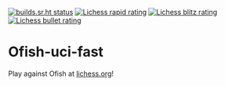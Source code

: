 [![builds.sr.ht status](https://builds.sr.ht/~zamfofex/Ofish/commits/main.svg)](https://builds.sr.ht/~zamfofex/moonfish/commits/main)
[![Lichess rapid rating](https://lichess-shield.vercel.app/api?username=Ofish&format=rapid)](https://lichess.org/@/munfish/perf/rapid)
[![Lichess blitz rating](https://lichess-shield.vercel.app/api?username=Ofish&format=blitz)](https://lichess.org/@/munfish/perf/blitz)
[![Lichess bullet rating](https://lichess-shield.vercel.app/api?username=Ofish&format=bullet)](https://lichess.org/@/munfish/perf/bullet)
# Ofish-uci-fast
Play against Ofish at <a href="https://lichess.org/@/ofish">lichess.org</a>!
